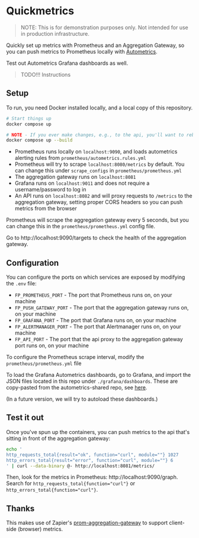 # Quickmetrics

> NOTE: This is for demonstration purposes only. Not intended for use in production infrastructure.

Quickly set up metrics with Prometheus and an Aggregation Gateway, so you can push metrics to Prometheus locally with [Autometrics](https://autometrics.dev/).

Test out Autometrics Grafana dashboards as well.

> TODO!!! Instructions

## Setup

To run, you need Docker installed locally, and a local copy of this repository.

```sh
# Start things up
docker compose up

# NOTE - If you ever make changes, e.g., to the api, you'll want to rebuild the docker images
docker compose up --build
```

- Prometheus runs locally on `localhost:9090`, and loads autometrics alerting rules from `prometheus/autometrics.rules.yml`
- Prometheus will try to scrape `localhost:8080/metrics` by default. You can change this under `scrape_configs` in `prometheus/prometheus.yml`
- The aggregation gateway runs on `localhost:8081`
- Grafana runs on `localhost:9011` and does not require a username/password to log in
- An API runs on `localhost:8082` and will proxy requests to `/metrics` to the aggregation gateway, setting proper CORS headers so you can push metrics from the browser

Prometheus will scrape the aggregation gateway every 5 seconds, but you can change this in the `prometheus/prometheus.yml` config file.

Go to http://localhost:9090/targets to check the health of the aggregation gateway.

## Configuration

You can configure the ports on which services are exposed by modifying the `.env` file:

- `FP_PROMETHEUS_PORT` - The port that Prometheus runs on, on your machine
- `FP_PUSH_GATEWAY_PORT` - The port that the aggregation gateway runs on, on your machine
- `FP_GRAFANA_PORT` - The port that Grafana runs on, on your machine
- `FP_ALERTMANAGER_PORT` - The port that Alertmanager runs on, on your machine
- `FP_API_PORT` - The port that the api proxy to the aggregation gateway port runs on, on your machine

To configure the Prometheus scrape interval, modify the `prometheus/prometheus.yml` file

To load the Grafana Autometrics dashboards, go to Grafana, and import the JSON files located in this repo under `./grafana/dashboards`. These are copy-pasted from the autometrics-shared repo, see [here](https://github.com/autometrics-dev/autometrics-shared#dashboards).

(In a future version, we will try to autoload these dashboards.)

## Test it out

Once you've spun up the containers, you can push metrics to the api that's sitting in front of the aggregation gateway:

```sh
echo '
http_requests_total{result="ok", function="curl", module=""} 1027
http_errors_total{result="error", function="curl", module=""} 6
' | curl --data-binary @- http://localhost:8081/metrics/

```

Then, look for the metrics in Prometheus: http://localhost:9090/graph. Search for `http_requests_total{function="curl"}` or `http_errors_total{function="curl"}`.

## Thanks

This makes use of Zapier's [prom-aggregation-gateway](https://github.com/zapier/prom-aggregation-gateway) to support client-side (browser) metrics.

